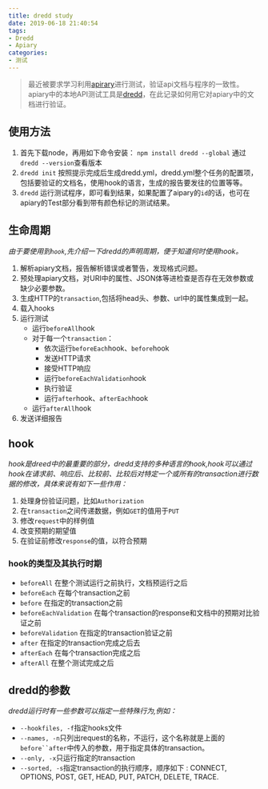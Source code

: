 ```yaml
---
title: dredd study
date: 2019-06-18 21:40:54
tags:
- Dredd
- Apiary
categories:
- 测试
---
```

> 最近被要求学习利用[apirary](https://help.apiary.io)进行测试，验证api文档与程序的一致性。apiary中的本地API测试工具是[dredd](https://help.apiary.io/tools/automated-testing/testing-local/)，在此记录如何用它对apiary中的文档进行验证。

<!--more-->

## 使用方法
1. 首先下载node，再用如下命令安装：
`npm install dredd --global`
通过`dredd --version`查看版本
2. `dredd init`
按照提示完成后生成dredd.yml，dredd.yml整个任务的配置项，包括要验证的文档名，使用hook的语言，生成的报告要发往的位置等等。
3. `dredd`
运行测试程序，即可看到结果，如果配置了aipary的`id`的话，也可在apiary的Test部分看到带有颜色标记的测试结果。 

## 生命周期
*由于要使用到`hook`,先介绍一下dredd的声明周期，便于知道何时使用hook。*
1. 解析apiary文档，报告解析错误或者警告，发现格式问题。
2. 预处理apiary文档，对URI中的属性、JSON体等进检查是否存在无效参数或缺少必要参数。
3. 生成HTTP的`transaction`,包括将head头、参数、url中的属性集成到一起。
4. 载入hooks
5. 运行测试
    + 运行`beforeAll`hook
    + 对于每一个`transaction`：
        + 依次运行`beforeEach`hook、`before`hook
        + 发送HTTP请求
        + 接受HTTP响应
        + 运行`beforeEachValidation`hook
        + 执行验证
        + 运行`after`hook、`afterEach`hook
    + 运行`afterAll`hook
6. 发送详细报告

## hook
*hook是dreed中的最重要的部分，dredd支持的多种语言的hook,hook可以通过hook在请求前、响应后、比较前、比较后对特定一个或所有的transaction进行数据的修改，具体来说有如下一些作用：*
1. 处理身份验证问题，比如`Authorization`
2. 在`transaction`之间传递数据，例如`GET`的值用于`PUT`
3. 修改`request`中的样例值
4. 改变预期的期望值
5. 在验证前修改`response`的值，以符合预期

### hook的类型及其执行时期
+ `beforeAll` 在整个测试运行之前执行，文档预运行之后
+ `beforeEach` 在每个transaction之前
+ `before` 在指定的transaction之前
+ `beforeEachValidation` 在每个transaction的response和文档中的预期对比验证之前
+ `beforeValidation` 在指定的transaction验证之前
+ `after` 在指定的transaction完成之后去
+ `afterEach` 在每个transaction完成之后
+ `afterAll` 在整个测试完成之后

## dredd的参数
*dredd运行时有一些参数可以指定一些特殊行为,例如：*
+ `--hookfiles, -f`指定hooks文件
+ `--names, -n`只列出request的名称，不运行，这个名称就是上面的`before``after`中传入的参数，用于指定具体的transaction。
+  `--only, -x`只运行指定的transaction
+ `--sorted, -s`指定transaction的执行顺序，顺序如下
: CONNECT, OPTIONS, POST, GET, HEAD, PUT, PATCH, DELETE, TRACE.


